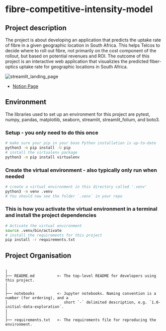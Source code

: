 # fibre-competitive-intensity-model

## Project description

The project is about developing an application that predicts the uptake rate of fibre in a given geographic location in South Africa. This helps Telcos to decide where to roll out fibre, not primarily on the cost component of the rollout, but based on potential revenues and ROI.
The outcome of this project is an interactive web application that visualizies the predicted fiber-optics uptake rate for geographic locations in South Africa. 

![streamlit_landing_page](https://github.com/Explore-AI/internship-project-2207-17/assets/77712936/2776363a-a66b-4e8a-8d0f-80951e9d6e6f)


- [Notion Page](https://www.notion.so/explore-ai/Fibre-competitive-intensity-model-B-aba2e418d1fb4ce084e52fa10f70867b)


## Environment

The libraries used to set up an environment for this project are pytest, numpy, pandas, matplotlib, seaborn, streamlit, streamlit_folium, and
boto3.

### Setup - you only need to do this once

```bash
# make sure your pip in your base Python installation is up-to-date
python3 -m pip install -U pip
# install the virtualenv package
python3 -m pip install virtualenv
```

### Create the virtual environment - also typically only run when needed

```bash
# create a virtual environment in this directory called '.venv'
python3 -m venv .venv
# You should now see the folder `.venv` in your repo
```

### This is how you activate the virtual environment in a terminal and install the project dependencies

```bash
# Activate the virtual environment
source .venv/bin/activate
# install the requirements for this project
pip install -r requirements.txt
```


## Project Organisation

```ascii

|
├── README.md          <- The top-level README for developers using this project.
│
│
├── notebooks          <- Jupyter notebooks. Naming convention is a number (for ordering), and a
│                         short `-` delimited description, e.g. `1.0-initial-data-exploration`.
|                       
│
├── requirements.txt   <- The requirements file for reproducing the environment.
```
